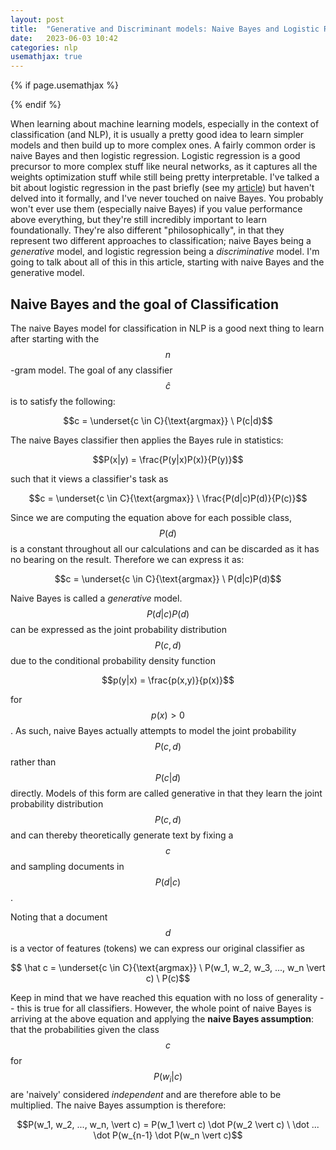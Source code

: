 ```yaml
---
layout: post
title:  "Generative and Discriminant models: Naive Bayes and Logistic Regression"
date:   2023-06-03 10:42
categories: nlp
usemathjax: true
---
```


<!-- for mathjax support -->
{% if page.usemathjax %}
  <script type="text/x-mathjax-config">
    MathJax.Hub.Config({
    TeX: { equationNumbers: { autoNumber: "AMS" } }
    });
  </script>
  <script type="text/javascript" async src="https://cdn.mathjax.org/mathjax/latest/MathJax.js?config=TeX-AMS-MML_HTMLorMML"></script>
{% endif %}

When learning about machine learning models, especially in the context of classification (and NLP), it is usually a pretty good idea to learn simpler models and then build up to more complex ones. A fairly common order is naive Bayes and then logistic regression. Logistic regression is a good precursor to more complex stuff like neural networks, as it captures all the weights optimization stuff while still being pretty interpretable. I've talked a bit about logistic regression in the past briefly (see my [article](https://sangstar.github.io/ml/2022/11/24/classifying-with-regression.html)) but haven't delved into it formally, and I've never touched on naive Bayes. You probably won't ever use them (especially naive Bayes) if you value performance above everything, but they're still incredibly important to learn foundationally. They're also different "philosophically", in that they represent two different approaches to classification; naive Bayes being a *generative* model, and logistic regression being a *discriminative* model. I'm going to talk about all of this in this article, starting with naive Bayes and the generative model.

## Naive Bayes and the goal of Classification
The naive Bayes model for classification in NLP is a good next thing to learn after starting with the $$n$$-gram model. The goal of any classifier $$\hat c$$ is to satisfy the following:

$$c = \underset{c \in C}{\text{argmax}} \ P(c|d)$$

The naive Bayes classifier then applies the Bayes rule in statistics:

$$P(x|y) = \frac{P(y|x)P(x)}{P(y)}$$

such that it views a classifier's task as

$$c = \underset{c \in C}{\text{argmax}} \ \frac{P(d|c)P(d)}{P(c)}$$

Since we are computing the equation above for each possible class, $$P(d)$$ is a constant throughout all our calculations and can be discarded as it has no bearing on the result. Therefore we can express it as:

$$c = \underset{c \in C}{\text{argmax}} \ P(d|c)P(d)$$

Naive Bayes is called a *generative* model. $$P(d \vert c)P(d)$$ can be expressed as the joint probability distribution $$P(c,d)$$ due to the conditional probability density function

$$p(y|x) = \frac{p(x,y)}{p(x)}$$

for $$p(x) > 0$$. As such, naive Bayes actually attempts to model the joint probability $$P(c,d)$$ rather than $$P(c \vert d)$$ directly. Models of this form are called generative in that they learn the joint probability distribution $$P(c, d)$$ and can thereby theoretically generate text by fixing a $$c$$ and sampling documents in $$P(d \vert c)$$. 

Noting that a document $$d$$ is a vector of features (tokens) we can express our original classifier as 

$$ \hat c = \underset{c \in C}{\text{argmax}} \ P(w_1, w_2, w_3, ..., w_n \vert c) \ P(c)$$

Keep in mind that we have reached this equation with no loss of generality -- this is true for all classifiers. However, the whole point of naive Bayes is arriving at the above equation and applying the **naive Bayes assumption**: that the probabilities given the class $$c$$ for $$P(w_i \vert c)$$ are 'naively' considered *independent* and are therefore able to be multiplied. The naive Bayes assumption is therefore:

$$P(w_1, w_2, ..., w_n, \vert c) = P(w_1 \vert c) \dot P(w_2 \vert c) \ \dot ... \dot P(w_{n-1} \dot P(w_n \vert c)$$